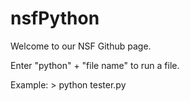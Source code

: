 # nsfPython

Welcome to our NSF Github page.

Enter "python" + "file name" to run a file. 

Example: > python tester.py
